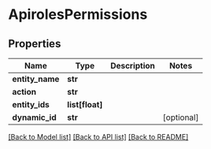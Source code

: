 # ApirolesPermissions

## Properties
Name | Type | Description | Notes
------------ | ------------- | ------------- | -------------
**entity_name** | **str** |  | 
**action** | **str** |  | 
**entity_ids** | **list[float]** |  | 
**dynamic_id** | **str** |  | [optional] 

[[Back to Model list]](../README.md#documentation-for-models) [[Back to API list]](../README.md#documentation-for-api-endpoints) [[Back to README]](../README.md)

